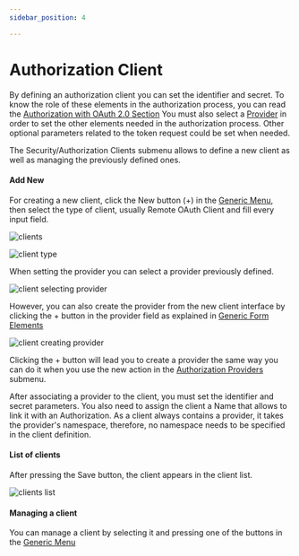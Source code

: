 ```yaml
---
sidebar_position: 4

---
```


# Authorization Client

By defining an authorization client you can set the identifier and secret. To know the role of these elements in the authorization process, you can read the [Authorization with OAuth 2.0 Section](security/authorization.md) You must also select a [Provider](security/authorization_providers.md) in order to set the other elements needed in the authorization process. Other optional parameters related to the token request could be set when needed.

The Security/Authorization Clients submenu allows to define a new client as well as managing the previously defined ones.

#### Add New

For creating a new client, click the New button (+) in the [Generic Menu](generic/generic_menu_options_.md), then select the type of client, usually Remote OAuth Client and fill every input field.

![clients](https://user-images.githubusercontent.com/54523080/149278072-035490a9-cea0-4537-979a-77157751f3f0.png)

![client type](https://user-images.githubusercontent.com/54523080/149278250-df6b4f50-690f-40af-a355-e51359639912.png)

When setting the provider you can select a provider previously defined.

![client selecting provider](https://user-images.githubusercontent.com/54523080/149278579-c289e05a-9d6f-4f1e-8bcf-0cc04136d6dc.png)

However, you can also create the provider from the new client interface by clicking the + button in the provider field as explained in [Generic Form Elements](generic/generic_action_form.md)

![client creating provider](https://user-images.githubusercontent.com/54523080/149279064-e734a339-c6c2-40d6-ad8f-d4ce15d7ae83.png)

Clicking the + button will lead you to create a provider the same way you can do it when you use the new action in the [Authorization Providers](security/authorization_providers.md) submenu.

After associating a provider to the client, you must set the identifier and secret parameters. You also need to assign the client a Name that allows to link it with an Authorization. As a client always contains a provider, it takes the provider's namespace, therefore, no namespace needs to be specified in the client definition. 

#### List of clients

After pressing the Save button, the client appears in the client list.

![clients list](https://user-images.githubusercontent.com/54523080/158192035-317a3c7d-e5dc-4728-8d01-f215a1142274.png)

#### Managing a client

You can manage a client by selecting it and pressing one of the buttons in the [Generic Menu](generic/generic_menu_options_.md)